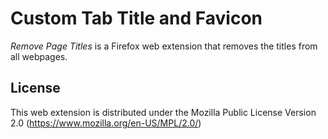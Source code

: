 # Custom Tab Title and Favicon

_Remove Page Titles_ is a Firefox web extension that removes the titles from all webpages.

## License
This web extension is distributed under the Mozilla Public License Version 2.0 (https://www.mozilla.org/en-US/MPL/2.0/)
